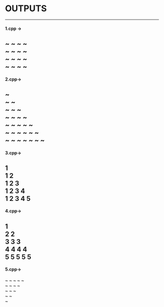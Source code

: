 # OUTPUTS
---



#### 1.cpp ->
~ ~ ~ ~ <br>
~ ~ ~ ~<br>
~ ~ ~ ~<br>
~ ~ ~ ~<br>
---
#### 2.cpp->
~<br>
~ ~<br>
~ ~ ~<br>
~ ~ ~ ~<br>
~ ~ ~ ~ ~<br>
~ ~ ~ ~ ~ ~<br>
~ ~ ~ ~ ~ ~ ~<br>
----
#### 3.cpp->

1 <br>
1 2<br>
1 2 3<br>
1 2 3 4<br>
1 2 3 4 5<br>
----
#### 4.cpp->
1 <br>
2 2<br>
3 3 3<br>
4 4 4 4<br>
5 5 5 5 5<br>
-----
#### 5.cpp->
~ ~ ~ ~ ~ <br>
~ ~ ~ ~<br>
~ ~ ~<br>
~ ~<br>
~<br>

